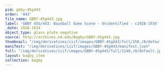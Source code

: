 ```yaml
---
pid: gbby-45g443
order: '443'
file_name: GBBY-45g443.jpg
label: 'GBBY 45G/443: Baseball Game Scene - Unidentified - c1928-1934'
_date: 1928-1934
object_type: glass plate negative
source: http://archives.nd.edu/Bagby/GBBY-45g443.jpg
thumbnail: "/img/derivatives/iiif/images/GBBY-45g443/full/250,/0/default.jpg"
manifest: "/img/derivatives/iiif/images/GBBY-45g443/manifest.json"
full: "/img/derivatives/iiif/images/GBBY-45g443/full/1140,/0/default.jpg"
layout: bagby_item
collection: bagby
---
```

